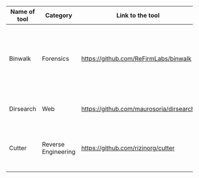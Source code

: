 | Name of tool | Category            | Link to the tool                        | Short Discription                                                               |
| ------------ | ------------------- | --------------------------------------- | ------------------------------------------------------------------------------- |
| Binwalk      | Forensics           | https://github.com/ReFirmLabs/binwalk   | Tool for searching a given binary image for embedded files and executable code. |
| Dirsearch    | Web                 | https://github.com/maurosoria/dirsearch | Tool for scanning a website path.                                               |
| Cutter       | Reverse Engineering | https://github.com/rizinorg/cutter      | Cutter is created by reverse engineers for reverse engineers.                   |
